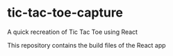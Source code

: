 # tic-tac-toe-capture
A quick recreation of Tic Tac Toe using React

This repository contains the build files of the React app
